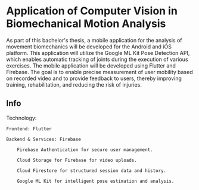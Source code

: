 # Application of Computer Vision in Biomechanical Motion Analysis

As part of this bachelor's thesis, a mobile application for the analysis of movement biomechanics will be developed for the Android and iOS platform. This application will utilize the Google ML Kit Pose Detection API, which enables automatic tracking of joints during the execution of various exercises. The mobile application will be developed using Flutter and Firebase. The goal is to enable precise measurement of user mobility based on recorded video and to provide feedback to users, thereby improving training, rehabilitation, and reducing the risk of injuries. 

## Info

 Technology:

    Frontend: Flutter

    Backend & Services: Firebase

        Firebase Authentication for secure user management.

        Cloud Storage for Firebase for video uploads.

        Cloud Firestore for structured session data and history.

        Google ML Kit for intelligent pose estimation and analysis. 
